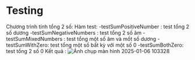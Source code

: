 # Testing
Chương trình tính tổng 2 số:
Hàm test:
-testSumPositiveNumber : test tổng 2 số dương
-testSumNegativeNumbers : test tổng 2 số âm
-testSumMixedNumbers : test tổng một số âm và mốt số dương
-testSumWithZero: test tổng một số bất kỳ với một số 0
-testSumBothZero: test tổng 2 số 0
Kết quả :
 ![Ảnh chụp màn hình 2025-01-06 103328](https://github.com/user-attachments/assets/56619a6e-912e-4a56-9367-198718e66688)
